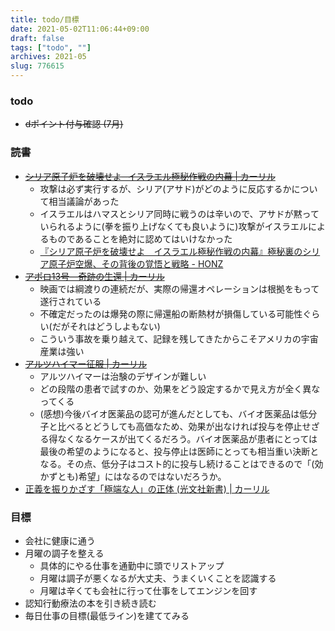 ```yaml
---
title: todo/目標
date: 2021-05-02T11:06:44+09:00
draft: false
tags: ["todo", ""]
archives: 2021-05
slug: 776615
---
```

### todo
- ~~dポイント付与確認 (7月)~~
### 読書
- ~~[シリア原子炉を破壊せよ─イスラエル極秘作戦の内幕 | カーリル](https://calil.jp/book/4890633979)~~
   - 攻撃は必ず実行するが、シリア(アサド)がどのように反応するかについて相当議論があった
   - イスラエルはハマスとシリア同時に戦うのは辛いので、アサドが黙っていられるように(拳を振り上げなくても良いように)攻撃がイスラエルによるものであることを絶対に認めてはいけなかった
   - [『シリア原子炉を破壊せよ　イスラエル極秘作戦の内幕』極秘裏のシリア原子炉空爆、その背後の覚悟と戦略 - HONZ](https://honz.jp/articles/-/45682)
- ~~[アポロ13号―奇跡の生還 | カーリル](https://calil.jp/book/4105289012)~~
  - 映画では綱渡りの連続だが、実際の帰還オペレーションは根拠をもって遂行されている
  - 不確定だったのは爆発の際に帰還船の断熱材が損傷している可能性ぐらい(だがそれはどうしよもない)
  - こういう事故を乗り越えて、記録を残してきたからこそアメリカの宇宙産業は強い
- ~~[アルツハイマー征服 | カーリル](https://calil.jp/book/4041091616)~~ 
  - アルツハイマーは治験のデザインが難しい
  - どの段階の患者で試すのか、効果をどう設定するかで見え方が全く異なってくる
  - (感想)今後バイオ医薬品の認可が進んだとしても、バイオ医薬品は低分子と比べるとどうしても高価なため、効果が出なければ投与を停止せざる得なくなるケースが出てくるだろう。バイオ医薬品が患者にとっては最後の希望のようになると、投与停止は医師にとっても相当重い決断となる。その点、低分子はコスト的に投与し続けることはできるので「(効かずとも)希望」にはなるのではないだろうか。
- [正義を振りかざす「極端な人」の正体 (光文社新書) | カーリル](https://calil.jp/book/4334044956)
### 目標
- 会社に健康に通う
- 月曜の調子を整える
  - 具体的にやる仕事を通勤中に頭でリストアップ
  - 月曜は調子が悪くなるが大丈夫、うまくいくことを認識する
  - 月曜は辛くても会社に行って仕事をしてエンジンを回す
- 認知行動療法の本を引き続き読む
- 毎日仕事の目標(最低ライン)を建ててみる